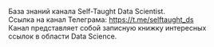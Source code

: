 База знаний канала Self-Taught Data Scientist.<br>
Ссылка на канал Телеграма: https://t.me/selftaught_ds<br>
Канал представляет собой записную книжку интересных<br>
ссылок в области Data Science.<br>
